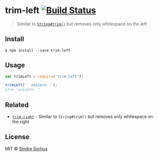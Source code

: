 # trim-left [![Build Status](https://travis-ci.org/sindresorhus/trim-left.svg?branch=master)](https://travis-ci.org/sindresorhus/trim-left)

> Similar to [`String#trim()`](https://developer.mozilla.org/en-US/docs/Web/JavaScript/Reference/Global_Objects/String/Trim) but removes only whitespace on the left


## Install

```
$ npm install --save trim-left
```


## Usage

```js
var trimLeft = require('trim-left');

trimLeft('  unicorn  ');
//=> 'unicorn  '
```


## Related

- [`trim-right`](https://github.com/sindresorhus/trim-right) - Similar to `String#trim()` but removes only whitespace on the right


## License

MIT © [Sindre Sorhus](http://sindresorhus.com)
